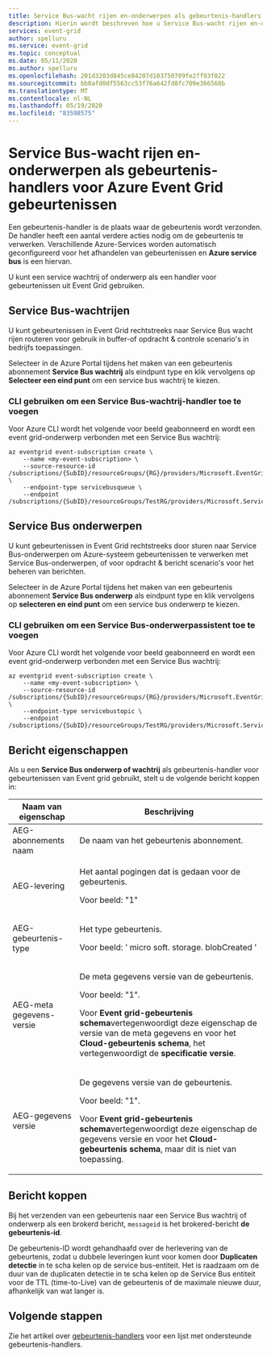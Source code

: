 ```yaml
---
title: Service Bus-wacht rijen en-onderwerpen als gebeurtenis-handlers voor Azure Event Grid gebeurtenissen
description: Hierin wordt beschreven hoe u Service Bus-wacht rijen en-onderwerpen kunt gebruiken als gebeurtenis-handlers voor Azure Event Grid-gebeurtenissen.
services: event-grid
author: spelluru
ms.service: event-grid
ms.topic: conceptual
ms.date: 05/11/2020
ms.author: spelluru
ms.openlocfilehash: 201d3203d845ce84207d103750709fe2ff93f022
ms.sourcegitcommit: bb0afd0df5563cc53f76a642fd8fc709e366568b
ms.translationtype: MT
ms.contentlocale: nl-NL
ms.lasthandoff: 05/19/2020
ms.locfileid: "83598575"
---
```

# <a name="service-bus-queues-and-topics-as-event-handlers-for-azure-event-grid-events"></a>Service Bus-wacht rijen en-onderwerpen als gebeurtenis-handlers voor Azure Event Grid gebeurtenissen
Een gebeurtenis-handler is de plaats waar de gebeurtenis wordt verzonden. De handler heeft een aantal verdere acties nodig om de gebeurtenis te verwerken. Verschillende Azure-Services worden automatisch geconfigureerd voor het afhandelen van gebeurtenissen en **Azure service bus** is een hiervan. 

U kunt een service wachtrij of onderwerp als een handler voor gebeurtenissen uit Event Grid gebruiken. 

## <a name="service-bus-queues"></a>Service Bus-wachtrijen
U kunt gebeurtenissen in Event Grid rechtstreeks naar Service Bus wacht rijen routeren voor gebruik in buffer-of opdracht & controle scenario's in bedrijfs toepassingen.

Selecteer in de Azure Portal tijdens het maken van een gebeurtenis abonnement **Service Bus wachtrij** als eindpunt type en klik vervolgens op **Selecteer een eind punt** om een service bus wachtrij te kiezen.

### <a name="using-cli-to-add-a-service-bus-queue-handler"></a>CLI gebruiken om een Service Bus-wachtrij-handler toe te voegen

Voor Azure CLI wordt het volgende voor beeld geabonneerd en wordt een event grid-onderwerp verbonden met een Service Bus wachtrij:

```azurecli-interactive
az eventgrid event-subscription create \
    --name <my-event-subscription> \
    --source-resource-id /subscriptions/{SubID}/resourceGroups/{RG}/providers/Microsoft.EventGrid/topics/topic1 \
    --endpoint-type servicebusqueue \
    --endpoint /subscriptions/{SubID}/resourceGroups/TestRG/providers/Microsoft.ServiceBus/namespaces/ns1/queues/queue1
```

## <a name="service-bus-topics"></a>Service Bus onderwerpen

U kunt gebeurtenissen in Event Grid rechtstreeks door sturen naar Service Bus-onderwerpen om Azure-systeem gebeurtenissen te verwerken met Service Bus-onderwerpen, of voor opdracht & bericht scenario's voor het beheren van berichten.

Selecteer in de Azure Portal tijdens het maken van een gebeurtenis abonnement **Service Bus onderwerp** als eindpunt type en klik vervolgens op **selecteren en eind punt** om een service bus onderwerp te kiezen.

### <a name="using-cli-to-add-a-service-bus-topic-handler"></a>CLI gebruiken om een Service Bus-onderwerpassistent toe te voegen

Voor Azure CLI wordt het volgende voor beeld geabonneerd en wordt een event grid-onderwerp verbonden met een Service Bus wachtrij:

```azurecli-interactive
az eventgrid event-subscription create \
    --name <my-event-subscription> \
    --source-resource-id /subscriptions/{SubID}/resourceGroups/{RG}/providers/Microsoft.EventGrid/topics/topic1 \
    --endpoint-type servicebustopic \
    --endpoint /subscriptions/{SubID}/resourceGroups/TestRG/providers/Microsoft.ServiceBus/namespaces/ns1/topics/topic1
```

## <a name="message-properties"></a>Bericht eigenschappen
Als u een **Service Bus onderwerp of wachtrij** als gebeurtenis-handler voor gebeurtenissen van Event grid gebruikt, stelt u de volgende bericht koppen in: 

| Naam van eigenschap | Beschrijving |
| ------------- | ----------- | 
| AEG-abonnements naam | De naam van het gebeurtenis abonnement. |
| AEG-levering | <p>Het aantal pogingen dat is gedaan voor de gebeurtenis.</p> <p>Voor beeld: "1"</p> |
| AEG-gebeurtenis-type | <p>Het type gebeurtenis.</p><p> Voor beeld: ' micro soft. storage. blobCreated '</p> | 
| AEG-meta gegevens-versie | <p>De meta gegevens versie van de gebeurtenis.</p> <p>Voor beeld: "1".</p><p> Voor **Event grid-gebeurtenis schema**vertegenwoordigt deze eigenschap de versie van de meta gegevens en voor het **Cloud-gebeurtenis schema**, het vertegenwoordigt de **specificatie versie**. </p>|
| AEG-gegevens versie | <p>De gegevens versie van de gebeurtenis.</p><p>Voor beeld: "1".</p><p>Voor **Event grid-gebeurtenis schema**vertegenwoordigt deze eigenschap de gegevens versie en voor het **Cloud-gebeurtenis schema**, maar dit is niet van toepassing.</p> |

## <a name="message-headers"></a>Bericht koppen
Bij het verzenden van een gebeurtenis naar een Service Bus wachtrij of onderwerp als een brokerd bericht, `messageid` is het brokered-bericht **de gebeurtenis-id**.

De gebeurtenis-ID wordt gehandhaafd over de herlevering van de gebeurtenis, zodat u dubbele leveringen kunt voor komen door **Duplicaten detectie** in te scha kelen op de service bus-entiteit. Het is raadzaam om de duur van de duplicaten detectie in te scha kelen op de Service Bus entiteit voor de TTL (time-to-Live) van de gebeurtenis of de maximale nieuwe duur, afhankelijk van wat langer is.

## <a name="next-steps"></a>Volgende stappen
Zie het artikel over [gebeurtenis-handlers](event-handlers.md) voor een lijst met ondersteunde gebeurtenis-handlers. 
